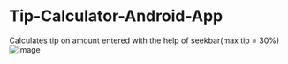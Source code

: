 # Tip-Calculator-Android-App
Calculates tip on amount entered with the help of seekbar(max tip = 30%)
![image](https://github.com/ChallaSumanth/Tip-Calculator-Android-App/assets/62050083/a24a6e3a-b73e-4860-8e41-9762e21a9db7)

